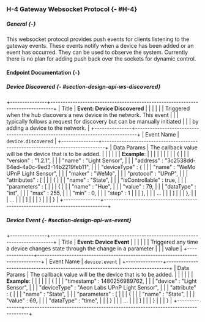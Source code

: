 ### H-4 Gateway Websocket Protocol {- #H-4}

##### General {-}

This websocket protocol provides push events for clients listening to the gateway events. These
events notify when a device has been added or an event has occurred. They can be used to observe
the system. Currently there is no plan for adding push back over the sockets for dynamic control.

#### Endpoint Documentation {-}

##### Device Discovered {- #section-design-api-ws-discovered}

+---------------+-------------------------------------------------------------------------------+
| Title     	| **Event: Device Discovered**	                                                |
|      		 	|                                                                             	|
|       		| Triggered when the hub discovers a new device in the network. This event		|
| 				| typically follows a request for discovery but can be manually initiated 		|
| 				| by adding a device to the network.											|
+---------------+-------------------------------------------------------------------------------+
| Event Name  	| `device.discovered` 															|
+---------------+-------------------------------------------------------------------------------+
| Data Params	| The callback value will be the device that is to be added.					|
|				|																				|
|				| **Example**:																	|
|				|																				|
|				|																				|
|				|			{																	|
|				|				"version"		: "1.2.1",										|
|				|				"name"			: "Light Sensor",								|
|				|				"address"		: "3c2538dd-64ed-4a0c-9ed3-14b2219feb11",		|
|				|				"deviceType"	: {												|
|				|					"name"			: "WeMo UPnP Light Sensor",					|
|				|					"maker"			: "WeMo",									|
|				|					"protocol"		: "UPnP",									|
|				|					"attributes" 	: [											|
|				|						{														|
|				|							"name"				: "State",						|
|				|							"isControllable"	: true,							|
|				|							"parameters"		: [								|
|				|								{												|
|				|									"name"		: "Hue",						|
|				|									"value" 	: 79,							|
|				|									"dataType"	: "int",						|
|				|									"max"		: 255,							|
|				|									"min" 		: 0,							|
|				|									"step" 		: 1								|
|				|								},												|
|				|								...												|
|				|							]													|
|				|						},														|
|				|						...														|
|				|					]															|
|				|				}																|
|				|			}																	|
+---------------+-------------------------------------------------------------------------------+

##### Device Event {- #section-design-api-ws-event}

+---------------+-------------------------------------------------------------------------------+
| Title     	| **Event: Device Event**	                                               		|
|      		 	|                                                                             	|
|       		| Triggered any time a device changes state through the change in a parameter	|
|				| value																			|
+---------------+-------------------------------------------------------------------------------+
| Event Name  	| `device.event` 																|
+---------------+-------------------------------------------------------------------------------+
| Data Params	| The callback value will be the device that is to be added.					|
|				|																				|
|				| **Example**:																	|
|				|																				|
|				|			{																	|
|				|				"timestamp" 	: 1480256989762,								|
|				|				"device"		: "Light Sensor",								|
|				|				"deviceType"	: "Aeon Labs UPnP Light Sensor",				|
|				|				"attribute"		: {												|
|				|					"name"			: "State",									|
|				|					"parameters"	: [											|
|				|						{														|
|				|							"name"		: "State",								|
|				|							"value"		: 69,									|
|				|							"dataType"	: "time",								|
|				|						}														|
|				|						...														|
|				|					]															|
|				|				}																|
|				|			}																	|
+---------------+-------------------------------------------------------------------------------+

